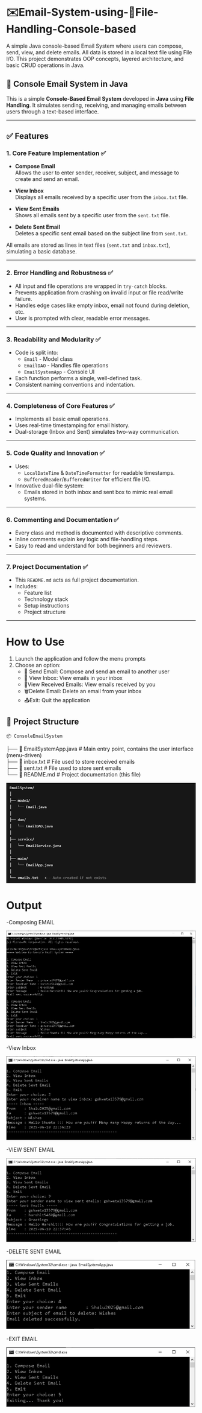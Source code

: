 # ✉️Email-System-using-📁File-Handling-Console-based
A simple Java console-based Email System where users can compose, send, view, and delete emails. All data is stored in a local text file using File I/O. This project demonstrates OOP concepts, layered architecture, and basic CRUD operations in Java.

## 📧 Console Email System in Java

This is a simple **Console-Based Email System** developed in **Java** using **File Handling**. It simulates sending, receiving, and managing emails between users through a text-based interface.

---

## ✅ Features

### 1. Core Feature Implementation ✅

- **Compose Email**  
  Allows the user to enter sender, receiver, subject, and message to create and send an email.

- **View Inbox**  
  Displays all emails received by a specific user from the `inbox.txt` file.

- **View Sent Emails**  
  Shows all emails sent by a specific user from the `sent.txt` file.

- **Delete Sent Email**  
  Deletes a specific sent email based on the subject line from `sent.txt`.

All emails are stored as lines in text files (`sent.txt` and `inbox.txt`), simulating a basic database.

---

### 2. Error Handling and Robustness ✅

- All input and file operations are wrapped in `try-catch` blocks.
- Prevents application from crashing on invalid input or file read/write failure.
- Handles edge cases like empty inbox, email not found during deletion, etc.
- User is prompted with clear, readable error messages.

---

### 3. Readability and Modularity ✅

- Code is split into:
  - `Email` - Model class
  - `EmailDAO` - Handles file operations
  - `EmailSystemApp` - Console UI
- Each function performs a single, well-defined task.
- Consistent naming conventions and indentation.

---

### 4. Completeness of Core Features ✅

- Implements all basic email operations.
- Uses real-time timestamping for email history.
- Dual-storage (Inbox and Sent) simulates two-way communication.

---

### 5. Code Quality and Innovation ✅

- Uses:
  - `LocalDateTime` & `DateTimeFormatter` for readable timestamps.
  - `BufferedReader`/`BufferedWriter` for efficient file I/O.
- Innovative dual-file system:
  - Emails stored in both inbox and sent box to mimic real email systems.

---

### 6. Commenting and Documentation ✅

- Every class and method is documented with descriptive comments.
- Inline comments explain key logic and file-handling steps.
- Easy to read and understand for both beginners and reviewers.

---

### 7. Project Documentation ✅

- This `README.md` acts as full project documentation.
- Includes:
  - Feature list
  - Technology stack
  - Setup instructions
  - Project structure

---

# How to Use
1. Launch the application and follow the menu prompts
2. Choose an option:
   - 📩 Send Email: Compose and send an email to another user
   - 📮 View Inbox: View emails in your inbox
    - 📨View Received Emails: View emails received by you
    - 🗑️Delete Email: Delete an email from your inbox
    - 📤Exit: Quit the application

## 📁 Project Structure
    📦 ConsoleEmailSystem   
├── 📄 EmailSystemApp.java # Main entry point, contains the user interface (menu-driven)     
├── 📄 inbox.txt # File used to store received emails    
├── 📄 sent.txt # File used to store sent emails      
└── 📄 README.md # Project documentation (this file)     


![Structure](Structure.jpeg)

# Output 
  -Composing EMAIL  
  
![Compose email](https://github.com/G-SHWETA55/Email-System-using-File-Handling/blob/main/Ouput/Compose_Email.jpg)

  -View Inbox       

![VIEW INBOX](https://github.com/G-SHWETA55/Email-System-using-File-Handling/blob/main/Ouput/View_Inbox.jpg)  

  -VIEW SENT EMAIL

  ![VIEW SENT EMAIL](https://github.com/G-SHWETA55/Email-System-using-File-Handling/blob/main/Ouput/View_Sent_Email.jpg)  

  -DELETE SENT EMAIL

![Delete_SENT_EMAIL](https://github.com/G-SHWETA55/Email-System-using-File-Handling/blob/main/Ouput/Delete_Sent_Email.jpg)  

  -EXIT EMAIL
  
![EXIT EMAILS](https://github.com/G-SHWETA55/Email-System-using-File-Handling/blob/main/Ouput/Exit.jpg)




  
